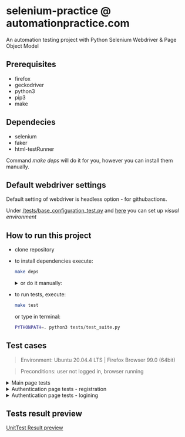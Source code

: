 # selenium-practice @ automationpractice.com
An automation testing project with Python Selenium Webdriver & Page Object Model

## Prerequisites
- firefox
- geckodriver
- python3
- pip3
- make

## Dependecies
- selenium
- faker
- html-testRunner

Command *make deps* will do it for you, however you can install them manually.

## Default webdriver settings
Default setting of webdriver is headless option - for githubactions.

Under [/tests/base_configuration_test.py](https://github.com/rpodsiadly/selenium-practice/blob/951222efa44cc00a13f4bc0ca33f6ce18e0bb0f6/tests/base_configuration_test.py#L13-L16)  and [here](https://github.com/rpodsiadly/selenium-practice/blob/5aedb4b84802ccf42c153c095c2d8f623c9e8040/tests/base_configuration_test.py#L28-L37) you can set up *visual environment*

## How to run this project
- clone repository
- to install dependencies execute:
  ```bash
  make deps
  ```
  <details><summary>or do it manually:</summary>

    ```bash
    pip3 install selenium
    pip3 install faker
    pip3 install html-testRunner
  ```

  </details>
  
- to run tests, execute:
  ```bash
  make test
  ```
  or type in terminal:
  ```bash
  PYTHONPATH=. python3 tests/test_suite.py
  ```
  

## Test cases
> Environment: Ubuntu 20.04.4 LTS | Firefox Browser 99.0 (64bit)

> Preconditions: user not logged in, browser running
<details><summary>Main page tests</summary>
  
  - loading main page
  - passing to *WOMEN* subpage
  - passing to *DRESSES* subpage
  - passing to *T-SHIRTS* subpage
  - passing to authentication page
  - adding to cart a product with certian value from *DRESSES* subpage
</details>
<details><summary>Authentication page tests - registration</summary>
  
  - new user registration with email already taken - negative
  - new user registration with incorrect date of birth - negative
  - new user registration with incorrect password - negative
</details>
<details><summary>Authentication page tests - logining</summary>
  
  - logining negative
  - logining positive
</details>

## Tests result preview
[UnitTest Result preview](https://github.com/rpodsiadly/selenium-practice/blob/3f2381716775370e1b658e39c6636c9c522fe822/reports/unittestresult_2022-05-30_21-24-43.html)
